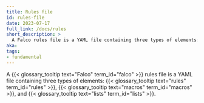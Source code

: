 ```yaml
---
title: Rules file
id: rules-file
date: 2023-07-17
full_link: /docs/rules
short_description: >
  A Falco rules file is a YAML file containing three types of elements: rules, macros, and lists.
aka:
tags:
- fundamental
---
```

A {{< glossary_tooltip text="Falco" term_id="falco" >}} rules file is a YAML file containing three types of elements: {{< glossary_tooltip text="rules" term_id="rules" >}}, {{< glossary_tooltip text="macros" term_id="macros" >}}, and {{< glossary_tooltip text="lists" term_id="lists" >}}.
<!--more-->
